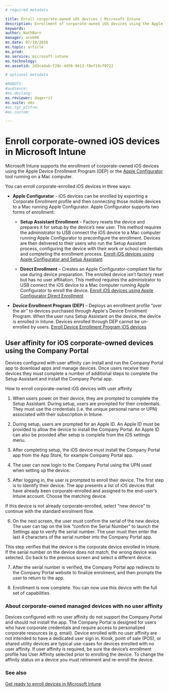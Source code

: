 ```yaml
---
# required metadata

title: Enroll corporate-owned iOS devices | Microsoft Intune
description: Enrollment of corporate-owned iOS devices using the Apple Device Enrollment Program (DEP) or Apple Configurator
keywords:
author: NathBarn
manager: arob98
ms.date: 07/19/2016
ms.topic: article
ms.prod:
ms.service: microsoft-intune
ms.technology:
ms.assetid: 2d3ca4ab-f20c-4d56-9413-f8ef19cf0722

# optional metadata

#ROBOTS:
#audience:
#ms.devlang:
ms.reviewer: dagerrit
ms.suite: ems
#ms.tgt_pltfrm:
#ms.custom:

---
```


# Enroll corporate-owned iOS devices in Microsoft Intune
Microsoft Intune supports the enrollment of corporate-owned iOS devices using the Apple Device Enrollment Program (DEP) or the [Apple Configurator](http://go.microsoft.com/fwlink/?LinkId=518017) tool running on a Mac computer.

You can enroll corporate-enrolled iOS devices in three ways:

-   **Apple Configurator** - iOS devices can be enrolled by exporting a Corporate Enrollment profile and then connecting those mobile devices to a Mac running Apple Configurator. Apple Configurator supports two forms of enrollment:

    - **Setup Assistant Enrollment** – Factory resets the device and prepares it for setup by the device’s new user. This method requires the administrator to USB connect the iOS device to a Mac computer running Apple Configurator to preconfigure the enrollment. Devices are then delivered to their users who run the Setup Assistant process, configuring the device with their work or school credentials and completing the enrollment process. [Enroll iOS devices using Apple Configurator and Setup Assistant](ios-setup-assistant-enrollment-in-microsoft-intune.md)

    - **Direct Enrollment** – Creates an Apple Configurator-compliant file for use during device preparation. The enrolled device isn’t factory reset but has no user affiliation. This method requires the administrator to USB connect the iOS device to a Mac computer running Apple Configurator to enroll the device. [Enroll iOS devices using Apple Configurator Direct Enrollment](ios-direct-enrollment-in-microsoft-intune.md)

-   **Device Enrollment Program (DEP)** – Deploys an enrollment profile “over the air” to devices purchased through Apple's Device Enrollment Program. When the user runs Setup Assistant on the device, the device is enrolled in Intune.  Devices enrolled through DEP cannot be un-enrolled by users. [Enroll Device Enrollment Program iOS devices](ios-device-enrollment-program-in-microsoft-intune.md)

## User affinity for iOS corporate-owned devices using the Company Portal

Devices configured with user affinity can install and run the Company Portal app to download apps and manage devices. Once users receive their devices they must complete a number of additional steps to complete the Setup Assistant and install the Company Portal app.

How to enroll corporate-owned iOS devices with user affinity
1. When users power on their device, they are prompted to complete the Setup Assistant. During setup, users are prompted for their credentials. They must use the credentials (i.e. the unique personal name or UPN) associated with their subscription in Intune.

2. During setup, users are prompted for an Apple ID. An Apple ID must be provided to allow the device to install the Company Portal. An Apple ID can also be provided after setup is complete from the iOS settings menu.

3. After completing setup, the iOS device must install the Company Portal app from the App Store, for example Company Portal app.

4. The user can now login to the Company Portal using the UPN used when setting up the device.

5. After logging in, the user is prompted to enroll their device. The first step is to Identify their device. The app presents a list of iOS devices that have already been corporate-enrolled and assigned to the end-user’s Intune account. Choose the matching device.

  If this device is not already corporate-enrolled, select “new device” to continue with the standard enrolment flow.

6. On the next screen, the user must confirm the serial of the new device. The user can tap on the link “confirm the Serial Number” to launch the Settings app to verify the serial number. The user must then enter the last 4 characters of the serial number into the Company Portal app.

  This step verifies that the device is the corporate device enrolled in Intune. If the serial number on the device does not match, the wrong device was selected. Go back to the previous screen and select a different device.

7. After the serial number is verified, the Company Portal app redirects to the Company Portal website to finalize enrolment, and then prompts the user to return to the app.

8. Enrollment is now complete. You can now use this device with the full set of capabilities.

### About corporate-owned managed devices with no user affinity

Devices configured with no user affinity do not support the Company Portal and should not install the app. The Company Portal is designed for users who have corporate credentials and require access to personalized corporate resources (e.g. email). Device enrolled with no user affinity are not intended to have a dedicated user sign in. Kiosk, point of sale (POS), or shared utility devices are typical use-cases for devices enrolled with no user affinity. If user affinity is required, be sure the device’s enrollment profile has User Affinity selected prior to enrolling the device. To change the affinity status on a device you must retirement and re-enroll the device.



### See also
[Get ready to enroll devices in Microsoft Intune](get-ready-to-enroll-devices-in-microsoft-intune.md)
